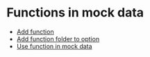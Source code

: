 # Functions in mock data

- [Add function](/demo/func/price.js)
- [Add function folder to option](/demo/index.js#L13)
- [Use function in mock  data](/demo/example_rest_folder/products/%23%7BproductCode%7D/GET/mock/func.json#L2)
